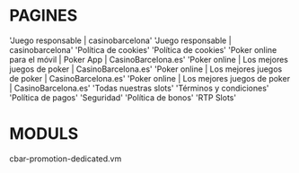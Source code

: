 PAGINES
=======
'Juego responsable | casinobarcelona'
'Juego responsable | casinobarcelona'
'Política de cookies'
'Política de cookies'
'Poker online para el móvil | Poker App | CasinoBarcelona.es'
'Poker online | Los mejores juegos de poker | CasinoBarcelona.es'
'Poker online | Los mejores juegos de poker | CasinoBarcelona.es'
'Poker online | Los mejores juegos de poker | CasinoBarcelona.es'
'Todas nuestras slots'
'Términos y condiciones'
'Política de pagos'
'Seguridad'
'Política de bonos'
'RTP Slots'

MODULS
======
cbar-promotion-dedicated.vm